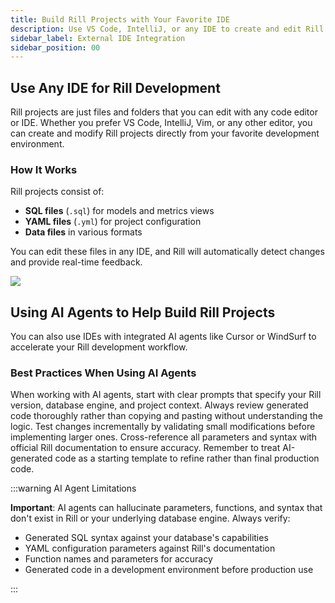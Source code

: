 ```yaml
---
title: Build Rill Projects with Your Favorite IDE
description: Use VS Code, IntelliJ, or any IDE to create and edit Rill projects with real-time feedback
sidebar_label: External IDE Integration
sidebar_position: 00
---
```



## Use Any IDE for Rill Development

Rill projects are just files and folders that you can edit with any code editor or IDE. Whether you prefer VS Code, IntelliJ, Vim, or any other editor, you can create and modify Rill projects directly from your favorite development environment.

### How It Works

Rill projects consist of:
- **SQL files** (`.sql`) for models and metrics views
- **YAML files** (`.yml`) for project configuration
- **Data files** in various formats

You can edit these files in any IDE, and Rill will automatically detect changes and provide real-time feedback.

<img src='https://cdn.rilldata.com/docs/release-notes/36_hot_reload.gif' class='rounded-gif' />
<br />

## Using AI Agents to Help Build Rill Projects

You can also use IDEs with integrated AI agents like Cursor or WindSurf to accelerate your Rill development workflow.


### Best Practices When Using AI Agents

When working with AI agents, start with clear prompts that specify your Rill version, database engine, and project context. Always review generated code thoroughly rather than copying and pasting without understanding the logic. Test changes incrementally by validating small modifications before implementing larger ones. Cross-reference all parameters and syntax with official Rill documentation to ensure accuracy. Remember to treat AI-generated code as a starting template to refine rather than final production code.

:::warning AI Agent Limitations

**Important**: AI agents can hallucinate parameters, functions, and syntax that don't exist in Rill or your underlying database engine. Always verify:
- Generated SQL syntax against your database's capabilities
- YAML configuration parameters against Rill's documentation
- Function names and parameters for accuracy
- Generated code in a development environment before production use

:::